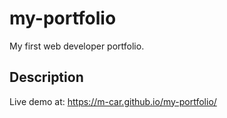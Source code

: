 # my-portfolio
My first web developer portfolio.

## Description

Live demo at: https://m-car.github.io/my-portfolio/